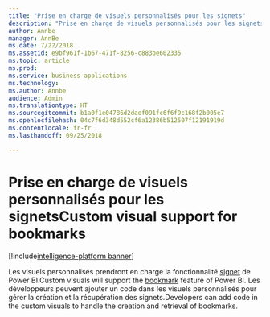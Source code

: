 ```yaml
---
title: "Prise en charge de visuels personnalisés pour les signets"
description: "Prise en charge de visuels personnalisés pour les signets"
author: Annbe
manager: AnnBe
ms.date: 7/22/2018
ms.assetid: e9bf961f-1b67-471f-8256-c883be602335
ms.topic: article
ms.prod: 
ms.service: business-applications
ms.technology: 
ms.author: Annbe
audience: Admin
ms.translationtype: HT
ms.sourcegitcommit: b1a0f1e04786d2daef091fc6f6f9c168f2b005e7
ms.openlocfilehash: 04c7f6d348d552cf6a12386b512507f12191919d
ms.contentlocale: fr-fr
ms.lasthandoff: 09/25/2018

---
```

# <a name="custom-visual-support-for-bookmarks"></a><span data-ttu-id="5365f-103">Prise en charge de visuels personnalisés pour les signets</span><span class="sxs-lookup"><span data-stu-id="5365f-103">Custom visual support for bookmarks</span></span>

[!include[intelligence-platform banner](../../includes/intelligence-platform.md)]



<span data-ttu-id="5365f-104">Les visuels personnalisés prendront en charge la fonctionnalité [signet](https://docs.microsoft.com/power-bi/desktop-bookmarks) de Power BI.</span><span class="sxs-lookup"><span data-stu-id="5365f-104">Custom visuals will support the [bookmark](https://docs.microsoft.com/power-bi/desktop-bookmarks) feature of Power BI.</span></span> <span data-ttu-id="5365f-105">Les développeurs peuvent ajouter un code dans les visuels personnalisés pour gérer la création et la récupération des signets.</span><span class="sxs-lookup"><span data-stu-id="5365f-105">Developers can add code in the custom visuals to handle the creation and retrieval of bookmarks.</span></span>

